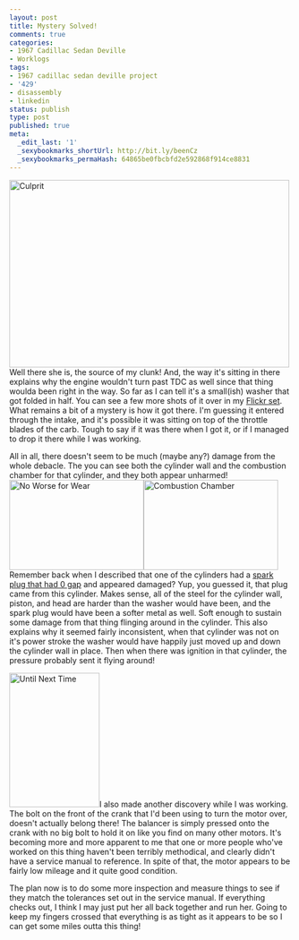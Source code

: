 ```yaml
---
layout: post
title: Mystery Solved!
comments: true
categories:
- 1967 Cadillac Sedan Deville
- Worklogs
tags:
- 1967 cadillac sedan deville project
- '429'
- disassembly
- linkedin
status: publish
type: post
published: true
meta:
  _edit_last: '1'
  _sexybookmarks_shortUrl: http://bit.ly/beenCz
  _sexybookmarks_permaHash: 64865be0fbcbfd2e592868f914ce8831
---
```

<p><a href="http://www.flickr.com/photos/rgeyer/4326832460/" title="Culprit by qwikrex, on Flickr"><img src="http://farm5.static.flickr.com/4017/4326832460_9568d6b705.jpg" width="500" height="335" alt="Culprit" class="alignright" /></a>Well there she is, the source of my clunk!  And, the way it's sitting in there explains why the engine wouldn't turn past TDC as well since that thing woulda been right in the way.  So far as I can tell it's a small(ish) washer that got folded in half.  You can see a few more shots of it over in my <a href="http://www.flickr.com/photos/rgeyer/sets/72157623338455858/">Flickr set</a>.  What remains a bit of a mystery is how it got there.  I'm guessing it entered through the intake, and it's possible it was sitting on top of the throttle blades of the carb.  Tough to say if it was there when I got it, or if I managed to drop it there while I was working.</p>

<p>All in all, there doesn't seem to be much (maybe any?) damage from the whole debacle.  The you can see both the cylinder wall and the combustion chamber for that cylinder, and they both appear unharmed!<a href="http://www.flickr.com/photos/rgeyer/4326095801/" title="No Worse for Wear by qwikrex, on Flickr"><img src="http://farm5.static.flickr.com/4045/4326095801_b54c204303_m.jpg" width="240" height="161" alt="No Worse for Wear" class="alignright" /></a><a href="http://www.flickr.com/photos/rgeyer/4326829224/" title="Combustion Chamber by qwikrex, on Flickr"><img src="http://farm3.static.flickr.com/2764/4326829224_6ff8018ba7_m.jpg" width="240" height="161" alt="Combustion Chamber" class="alignright" /></a>  Remember back when I described that one of the cylinders had a <a href="http://www.nslms.com/2010/01/11/the-surprises-continue/">spark plug that had 0 gap</a> and appeared damaged?  Yup, you guessed it, that plug came from this cylinder.  Makes sense, all of the steel for the cylinder wall, piston, and head are harder than the washer would have been, and the spark plug would have been a softer metal as well.  Soft enough to sustain some damage from that thing flinging around in the cylinder.  This also explains why it seemed fairly inconsistent, when that cylinder was not on it's power stroke the washer would have happily just moved up and down the cylinder wall in place.  Then when there was ignition in that cylinder, the pressure probably sent it flying around!</p>

<p><a href="http://www.flickr.com/photos/rgeyer/4326081891/" title="Until Next Time by qwikrex, on Flickr"><img src="http://farm5.static.flickr.com/4029/4326081891_aab1acec33_m.jpg" width="161" height="240" alt="Until Next Time" class="alignright" /></a>I also made another discovery while I was working.  The bolt on the front of the crank that I'd been using to turn the motor over, doesn't actually belong there!  The balancer is simply pressed onto the crank with no big bolt to hold it on like you find on many other motors.  It's becoming more and more apparent to me that one or more people who've worked on this thing haven't been terribly methodical, and clearly didn't have a service manual to reference.  In spite of that, the motor appears to be fairly low mileage and it quite good condition.</p>

<p>The plan now is to do some more inspection and measure things to see if they match the tolerances set out in the service manual.  If everything checks out, I think I may just put her all back together and run her.  Going to keep my fingers crossed that everything is as tight as it appears to be so I can get some miles outta this thing!</p>
